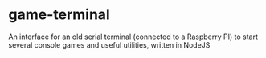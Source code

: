 # game-terminal
An interface for an old serial terminal (connected to a Raspberry PI) to start several console games and useful utilities, written in NodeJS
